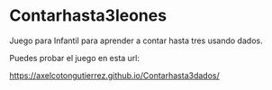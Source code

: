 # Contarhasta3leones
Juego para Infantil para aprender a contar hasta tres usando dados.

Puedes probar el juego en esta url:

https://axelcotongutierrez.github.io/Contarhasta3dados/
